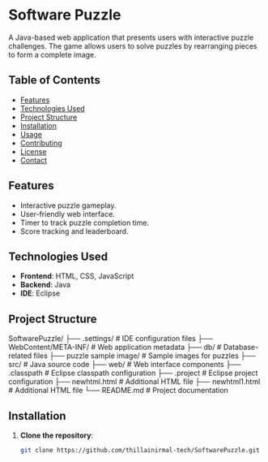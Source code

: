# Software Puzzle

A Java-based web application that presents users with interactive puzzle challenges. The game allows users to solve puzzles by rearranging pieces to form a complete image.

## Table of Contents

- [Features](#features)
- [Technologies Used](#technologies-used)
- [Project Structure](#project-structure)
- [Installation](#installation)
- [Usage](#usage)
- [Contributing](#contributing)
- [License](#license)
- [Contact](#contact)

## Features

- Interactive puzzle gameplay.
- User-friendly web interface.
- Timer to track puzzle completion time.
- Score tracking and leaderboard.

## Technologies Used

- **Frontend**: HTML, CSS, JavaScript
- **Backend**: Java
- **IDE**: Eclipse

## Project Structure
SoftwarePuzzle/
├── .settings/ # IDE configuration files
├── WebContent/META-INF/ # Web application metadata
├── db/ # Database-related files
├── puzzle sample image/ # Sample images for puzzles
├── src/ # Java source code
├── web/ # Web interface components
├── .classpath # Eclipse classpath configuration
├── .project # Eclipse project configuration
├── newhtml.html # Additional HTML file
├── newhtml1.html # Additional HTML file
└── README.md # Project documentation

## Installation

1. **Clone the repository**:
   ```bash
   git clone https://github.com/thillainirmal-tech/SoftwarePuzzle.git


